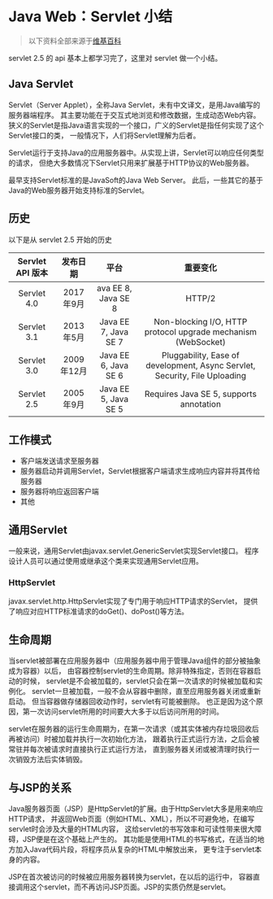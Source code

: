 # Java Web：Servlet 小结

> 以下资料全部来源于[维基百科][1]

servlet 2.5 的 api 基本上都学习完了，这里对 servlet 做一个小结。

## Java Servlet

Servlet（Server Applet），全称Java Servlet，未有中文译文，是用Java编写的服务器端程序。
其主要功能在于交互式地浏览和修改数据，生成动态Web内容。
狭义的Servlet是指Java语言实现的一个接口，广义的Servlet是指任何实现了这个Servlet接口的类，
一般情况下，人们将Servlet理解为后者。

Servlet运行于支持Java的应用服务器中。从实现上讲，Servlet可以响应任何类型的请求，
但绝大多数情况下Servlet只用来扩展基于HTTP协议的Web服务器。

最早支持Servlet标准的是JavaSoft的Java Web Server。
此后，一些其它的基于Java的Web服务器开始支持标准的Servlet。

 ## 历史

以下是从 servlet 2.5 开始的历史 

| Servlet API 版本 | 发布日期 | 平台 | 重要变化 |
| :---: | :---: | :----: | :----: |			
|Servlet 4.0 | 2017年9月 | ava EE 8, Java SE 8 | HTTP/2 |
|Servlet 3.1 | 2013年5月 | Java EE 7, Java SE 7 | Non-blocking I/O, HTTP protocol upgrade mechanism (WebSocket) |
|Servlet 3.0 | 2009年12月 | Java EE 6, Java SE 6 | Pluggability, Ease of development, Async Servlet, Security, File Uploading |
|Servlet 2.5 | 2005年9月 | Java EE 5, Java SE 5 | Requires Java SE 5, supports annotation |
	
## 工作模式

  - 客户端发送请求至服务器
  - 服务器启动并调用Servlet，Servlet根据客户端请求生成响应内容并将其传给服务器
  - 服务器将响应返回客户端
  - 其他

## 通用Servlet

一般来说，通用Servlet由javax.servlet.GenericServlet实现Servlet接口。
程序设计人员可以通过使用或继承这个类来实现通用Servlet应用。

### HttpServlet

javax.servlet.http.HttpServlet实现了专门用于响应HTTP请求的Servlet，
提供了响应对应HTTP标准请求的doGet()、doPost()等方法。

## 生命周期

当servlet被部署在应用服务器中（应用服务器中用于管理Java组件的部分被抽象成为容器）以后，
由容器控制servlet的生命周期。除非特殊指定，否则在容器启动的时候，
servlet是不会被加载的，servlet只会在第一次请求的时候被加载和实例化。
servlet一旦被加载，一般不会从容器中删除，直至应用服务器关闭或重新启动。
但当容器做存储器回收动作时，servlet有可能被删除。
也正是因为这个原因，第一次访问servlet所用的时间要大大多于以后访问所用的时间。

servlet在服务器的运行生命周期为，在第一次请求（或其实体被内存垃圾回收后再被访问）时被加载并执行一次初始化方法，
跟着执行正式运行方法，之后会被常驻并每次被请求时直接执行正式运行方法，
直到服务器关闭或被清理时执行一次销毁方法后实体销毁。

## 与JSP的关系

Java服务器页面（JSP）是HttpServlet的扩展。由于HttpServlet大多是用来响应HTTP请求，
并返回Web页面（例如HTML、XML），所以不可避免地，在编写servlet时会涉及大量的HTML内容，
这给servlet的书写效率和可读性带来很大障碍，JSP便是在这个基础上产生的。
其功能是使用HTML的书写格式，在适当的地方加入Java代码片段，将程序员从复杂的HTML中解放出来，
更专注于servlet本身的内容。

JSP在首次被访问的时候被应用服务器转换为servlet，在以后的运行中，
容器直接调用这个servlet，而不再访问JSP页面。JSP的实质仍然是servlet。

[1]: https://zh.wikipedia.org/wiki/Java_Servlet